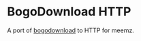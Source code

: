 # BogoDownload HTTP

A port of [bogodownload](https://github.com/Roadcrosser/bogodownload) to HTTP for meemz.
